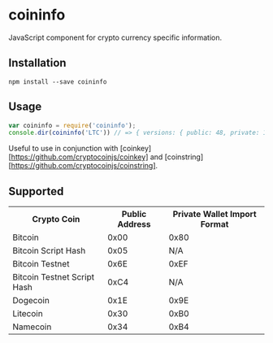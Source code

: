 coininfo
========

JavaScript component for crypto currency specific information.
 


Installation
------------

    npm install --save coininfo


Usage
-----

```js
var coininfo = require('coininfo');
console.dir(coininfo('LTC')) // => { versions: { public: 48, private: 176 } }
```

Useful to use in conjunction with [coinkey][https://github.com/cryptocoinjs/coinkey] and [coinstring][https://github.com/cryptocoinjs/coinstring].


Supported
---------

<table>
<tr><th>Crypto Coin</th><th>Public Address</th><th>Private Wallet Import Format</th></tr>
<tr><td>Bitcoin</td><td> 0x00</td><td> 0x80</td></tr>
<tr><td>Bitcoin Script Hash</td><td> 0x05</td><td> N/A</td></tr>
<tr><td>Bitcoin Testnet</td><td> 0x6E</td><td> 0xEF</td></tr>
<tr><td>Bitcoin Testnet Script Hash</td><td> 0xC4</td><td> N/A</td></tr>
<tr><td>Dogecoin</td><td> 0x1E</td><td> 0x9E</td></tr>
<tr><td>Litecoin</td><td> 0x30</td><td> 0xB0</td></tr>
<tr><td>Namecoin</td><td> 0x34</td><td> 0xB4</td></tr>
</table>





